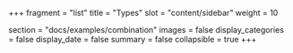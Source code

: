 +++
fragment = "list"
title = "Types"
slot = "content/sidebar"
weight = 10

section = "docs/examples/combination"
images = false
display_categories = false
display_date = false
summary = false
collapsible = true
+++
